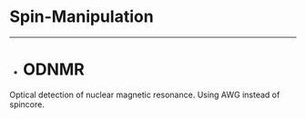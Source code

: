 # Spin-Manipulation

---

* # ODNMR

Optical detection of nuclear magnetic resonance. Using AWG instead of spincore.

